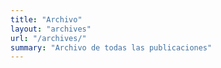 ```yaml
---
title: "Archivo"
layout: "archives"
url: "/archives/"
summary: "Archivo de todas las publicaciones"
---
```

